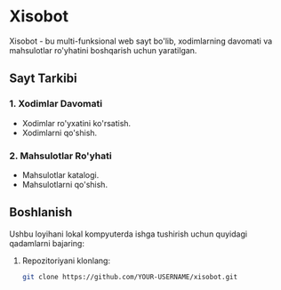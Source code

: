 # Xisobot

Xisobot - bu multi-funksional web sayt bo'lib, xodimlarning davomati va mahsulotlar ro'yhatini boshqarish uchun yaratilgan.

## Sayt Tarkibi

### 1. Xodimlar Davomati
- Xodimlar ro'yxatini ko'rsatish.
- Xodimlarni qo'shish.

### 2. Mahsulotlar Ro'yhati
- Mahsulotlar katalogi.
- Mahsulotlarni qo'shish.

## Boshlanish

Ushbu loyihani lokal kompyuterda ishga tushirish uchun quyidagi qadamlarni bajaring:

1. Repozitoriyani klonlang:
   ```bash
   git clone https://github.com/YOUR-USERNAME/xisobot.git
